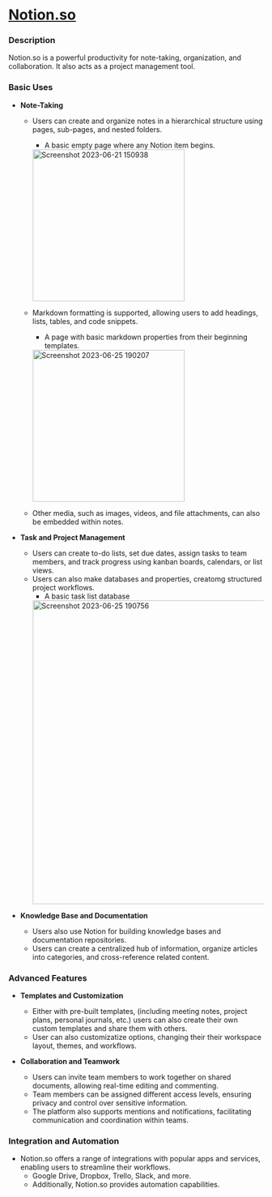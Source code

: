 # [Notion.so](www.notion.so)
### Description
Notion.so is a powerful productivity for note-taking, organization, and collaboration. It also acts as a project management tool.

### Basic Uses
- **Note-Taking**
  - Users can create and organize notes in a hierarchical structure using pages, sub-pages, and nested folders.

      - A basic empty page where any Notion item begins.
    <img width="300" alt="Screenshot 2023-06-21 150938" src="https://github.com/mdl0100/4883-SoftwareTools-Lopez/assets/7751091/d2b1c119-76e6-42ba-baae-e6739fdd34a7">

  - Markdown formatting is supported, allowing users to add headings, lists, tables, and code snippets.
  
    - A page with basic markdown properties from their beginning templates.
      
    <img width="300" alt="Screenshot 2023-06-25 190207" src="https://github.com/mdl0100/4883-SoftwareTools-Lopez/assets/7751091/2d4a5907-31a1-4725-8ca5-a3467bb284a7">

  - Other media, such as images, videos, and file attachments, can also be embedded within notes.

- **Task and Project Management**
  - Users can create to-do lists, set due dates, assign tasks to team members, and track progress using kanban boards, calendars, or list views.
  - Users can also make databases and properties, creatomg structured project workflows.
    - A basic task list database
    <img width="600" alt="Screenshot 2023-06-25 190756" src="https://github.com/mdl0100/4883-SoftwareTools-Lopez/assets/7751091/f1082b66-a15d-4bb4-97b2-95989242ae52">


- **Knowledge Base and Documentation**
  - Users also use Notion for building knowledge bases and documentation repositories.
  - Users can create a centralized hub of information, organize articles into categories, and cross-reference related content.

### Advanced Features
- **Templates and Customization**
  - Either with pre-built templates, (including meeting notes, project plans, personal journals, etc.) users can also create their own custom templates and share them with others.
  - User can also customizatize options, changing their their workspace layout, themes, and workflows.

- **Collaboration and Teamwork**
  - Users can invite team members to work together on shared documents, allowing real-time editing and commenting.
  - Team members can be assigned different access levels, ensuring privacy and control over sensitive information.
  - The platform also supports mentions and notifications, facilitating communication and coordination within teams.

### Integration and Automation
- Notion.so offers a range of integrations with popular apps and services, enabling users to streamline their workflows.
  - Google Drive, Dropbox, Trello, Slack, and more.
  - Additionally, Notion.so provides automation capabilities.
